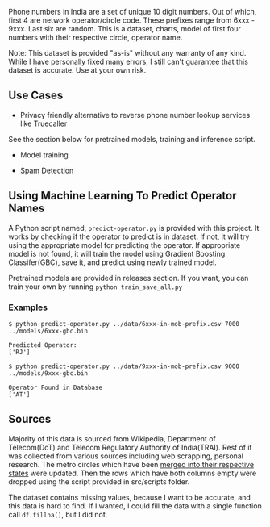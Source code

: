 Phone numbers in India are a set of unique 10 digit numbers. Out of which, first 4 are network operator/circle code. These prefixes range from 6xxx - 9xxx. Last six are random. This is a dataset, charts, model of first four numbers with their respective circle, operator name.

Note: This dataset is provided "as-is" without any warranty of any kind. While I have personally fixed many errors, I still can't guarantee that this dataset is accurate. Use at your own risk.


## Use Cases

- Privacy friendly alternative to reverse phone number lookup services like Truecaller

See the section below for pretrained models, training and inference script.

- Model training

- Spam Detection

## Using Machine Learning To Predict Operator Names

A Python script named, `predict-operator.py` is provided with this project. It works by checking if the operator to predict is in dataset. If not, it will try using the appropriate model for predicting the operator. If appropriate model is not found, it will train the model using Gradient Boosting Classifer(GBC), save it, and predict using newly trained model.

Pretrained models are provided in releases section. If you want, you can train your own by running `python train_save_all.py`

### Examples

``` 
$ python predict-operator.py ../data/6xxx-in-mob-prefix.csv 7000 ../models/6xxx-gbc.bin

Predicted Operator: 
['RJ']

```

```
$ python predict-operator.py ../data/9xxx-in-mob-prefix.csv 9000 ../models/9xxx-gbc.bin

Operator Found in Database
['AT']

```

 
## Sources

Majority of this data is sourced from Wikipedia, Department of Telecom(DoT) and Telecom Regulatory Authority of India(TRAI). Rest of it was collected from various sources including web scrapping, personal research. The metro circles which have been [merged into their respective states](https://www.thehindu.com/business/Industry/DoT-to-merge-Mumbai-Kolkata-telecom-circles-with-Maharashtra-Bengal/article60087718.ece) were updated. Then the rows which have both columns empty were dropped using the script provided in src/scripts folder. 

The dataset contains missing values, because I want to be accurate, and this data is hard to find. If I wanted, I could fill the data with a single function call `df.fillna()`, but I did not.
